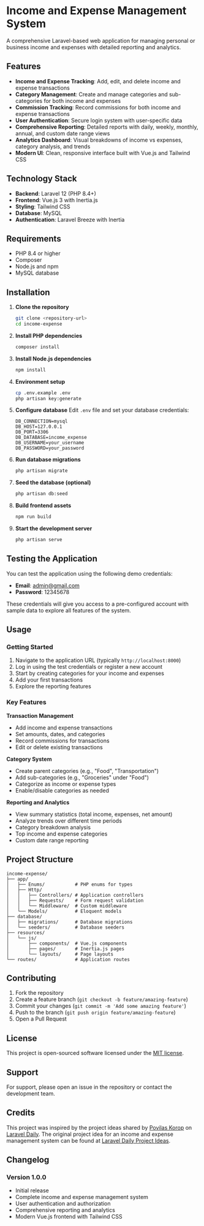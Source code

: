 # Income and Expense Management System

A comprehensive Laravel-based web application for managing personal or business income and expenses with detailed reporting and analytics.

## Features

- **Income and Expense Tracking**: Add, edit, and delete income and expense transactions
- **Category Management**: Create and manage categories and sub-categories for both income and expenses
- **Commission Tracking**: Record commissions for both income and expense transactions
- **User Authentication**: Secure login system with user-specific data
- **Comprehensive Reporting**: Detailed reports with daily, weekly, monthly, annual, and custom date range views
- **Analytics Dashboard**: Visual breakdowns of income vs expenses, category analysis, and trends
- **Modern UI**: Clean, responsive interface built with Vue.js and Tailwind CSS

## Technology Stack

- **Backend**: Laravel 12 (PHP 8.4+)
- **Frontend**: Vue.js 3 with Inertia.js
- **Styling**: Tailwind CSS
- **Database**: MySQL
- **Authentication**: Laravel Breeze with Inertia

## Requirements

- PHP 8.4 or higher
- Composer
- Node.js and npm
- MySQL database

## Installation

1. **Clone the repository**
   ```bash
   git clone <repository-url>
   cd income-expense
   ```

2. **Install PHP dependencies**
   ```bash
   composer install
   ```

3. **Install Node.js dependencies**
   ```bash
   npm install
   ```

4. **Environment setup**
   ```bash
   cp .env.example .env
   php artisan key:generate
   ```

5. **Configure database**
   Edit `.env` file and set your database credentials:
   ```env
   DB_CONNECTION=mysql
   DB_HOST=127.0.0.1
   DB_PORT=3306
   DB_DATABASE=income_expense
   DB_USERNAME=your_username
   DB_PASSWORD=your_password
   ```

6. **Run database migrations**
   ```bash
   php artisan migrate
   ```

7. **Seed the database (optional)**
   ```bash
   php artisan db:seed
   ```

8. **Build frontend assets**
   ```bash
   npm run build
   ```

9. **Start the development server**
   ```bash
   php artisan serve
   ```

## Testing the Application

You can test the application using the following demo credentials:

- **Email**: admin@gmail.com
- **Password**: 12345678

These credentials will give you access to a pre-configured account with sample data to explore all features of the system.

## Usage

### Getting Started

1. Navigate to the application URL (typically `http://localhost:8000`)
2. Log in using the test credentials or register a new account
3. Start by creating categories for your income and expenses
4. Add your first transactions
5. Explore the reporting features

### Key Features

**Transaction Management**
- Add income and expense transactions
- Set amounts, dates, and categories
- Record commissions for transactions
- Edit or delete existing transactions

**Category System**
- Create parent categories (e.g., "Food", "Transportation")
- Add sub-categories (e.g., "Groceries" under "Food")
- Categorize as income or expense types
- Enable/disable categories as needed

**Reporting and Analytics**
- View summary statistics (total income, expenses, net amount)
- Analyze trends over different time periods
- Category breakdown analysis
- Top income and expense categories
- Custom date range reporting

## Project Structure

```
income-expense/
├── app/
│   ├── Enums/           # PHP enums for types
│   ├── Http/
│   │   ├── Controllers/ # Application controllers
│   │   ├── Requests/    # Form request validation
│   │   └── Middleware/  # Custom middleware
│   └── Models/          # Eloquent models
├── database/
│   ├── migrations/      # Database migrations
│   └── seeders/         # Database seeders
├── resources/
│   └── js/
│       ├── components/  # Vue.js components
│       ├── pages/       # Inertia.js pages
│       └── layouts/     # Page layouts
└── routes/              # Application routes
```

## Contributing

1. Fork the repository
2. Create a feature branch (`git checkout -b feature/amazing-feature`)
3. Commit your changes (`git commit -m 'Add some amazing feature'`)
4. Push to the branch (`git push origin feature/amazing-feature`)
5. Open a Pull Request

## License

This project is open-sourced software licensed under the [MIT license](https://opensource.org/licenses/MIT).

## Support

For support, please open an issue in the repository or contact the development team.

## Credits

This project was inspired by the project ideas shared by [Povilas Korop](https://laraveldaily.com/project-ideas/9) on [Laravel Daily](https://laraveldaily.com/). The original project idea for an income and expense management system can be found at [Laravel Daily Project Ideas](https://laraveldaily.com/project-ideas/9).

## Changelog

### Version 1.0.0
- Initial release
- Complete income and expense management system
- User authentication and authorization
- Comprehensive reporting and analytics
- Modern Vue.js frontend with Tailwind CSS 
